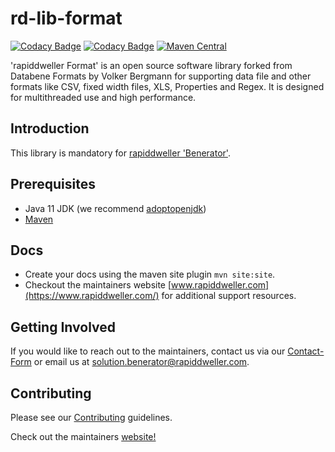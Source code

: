# rd-lib-format

[![Codacy Badge](https://app.codacy.com/project/badge/Grade/69314d732b5647fe839ba3298e047feb)](https://www.codacy.com/gh/rapiddweller/rd-lib-format/dashboard?utm_source=github.com&amp;utm_medium=referral&amp;utm_content=rapiddweller/rd-lib-format&amp;utm_campaign=Badge_Grade)
[![Codacy Badge](https://app.codacy.com/project/badge/Coverage/69314d732b5647fe839ba3298e047feb)](https://www.codacy.com/gh/rapiddweller/rd-lib-format/dashboard?utm_source=github.com&utm_medium=referral&utm_content=rapiddweller/rd-lib-format&utm_campaign=Badge_Coverage)
[![Maven Central](https://maven-badges.herokuapp.com/maven-central/com.rapiddweller/rd-lib-format/badge.svg)](https://search.maven.org/artifact/com.rapiddweller/rd-lib-format)

'rapiddweller Format' is an open source software library forked from Databene Formats by Volker Bergmann for supporting
data file and other formats like CSV, fixed width files, XLS, Properties and Regex. It is designed for multithreaded use
and high performance.

## Introduction

This library is mandatory for [rapiddweller 'Benerator'](https://www.benerator.de).

## Prerequisites

- Java 11 JDK (we recommend [adoptopenjdk](https://adoptopenjdk.net/))
- [Maven](https://maven.apache.org/)

## Docs

- Create your docs using the maven site plugin `mvn site:site`.
- Checkout the maintainers website [www.rapiddweller.com](https://www.rapiddweller.com/)
  for additional support resources.

## Getting Involved

If you would like to reach out to the maintainers, contact us via our
[Contact-Form](https://www.benerator.de/contact-us) or email us at
[solution.benerator@rapiddweller.com](mailto:solution.benerator@rapiddweller.com).

## Contributing

Please see our [Contributing](CONTRIBUTING.md) guidelines.

Check out the maintainers [website!](https://rapiddweller.com)
